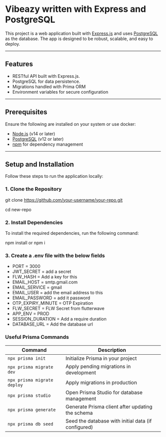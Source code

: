 # Vibeazy written with Express and PostgreSQL

This project is a web application built with [Express.js](https://expressjs.com/) and uses [PostgreSQL](https://www.postgresql.org/) as the database. The app is designed to be robust, scalable, and easy to deploy.

---

## Features
- RESTful API built with Express.js. 
- PostgreSQL for data persistence.
- Migrations handled with Prima ORM
- Environment variables for secure configuration

---

## Prerequisites
Ensure the following are installed on your system or use docker:
- [Node.js](https://nodejs.org/) (v14 or later)
- [PostgreSQL](https://www.postgresql.org/) (v12 or later)
- [npm](https://www.npmjs.com/) for dependency management

---

## Setup and Installation

Follow these steps to run the application locally:

### 1. Clone the Repository
git clone https://github.com/your-username/your-repo.git

cd new-repo

### 2. Install Dependencies
To install the required dependencies, run the following command:

npm install or npm i

### 3. Create a .env file with the below fields

- PORT = 3000
- JWT_SECRET = add a secret
- FLW_HASH = Add a key for this
- EMAIL_HOST = smtp.gmail.com
- EMAIL_SERVICE = gmail
- EMAIL_USER = add the email address to this
- EMAIL_PASSWORD = add it password
- OTP_EXPIRY_MINUTE = OTP Expiration
- FLW_SECRET = FLW Secret from flutterwave
- APP_ENV = PROD
- SESSION_DURATION = Add a require duration
- DATABASE_URL = Add the database url

### Useful Prisma Commands

| Command                         | Description                                           |
|---------------------------------|-------------------------------------------------------|
| `npx prisma init`               | Initialize Prisma in your project                    |
| `npx prisma migrate dev`        | Apply pending migrations in development              |
| `npx prisma migrate deploy`     | Apply migrations in production                       |
| `npx prisma studio`             | Open Prisma Studio for database management           |
| `npx prisma generate`           | Generate Prisma client after updating the schema     |
| `npx prisma db seed`            | Seed the database with initial data (if configured)  |